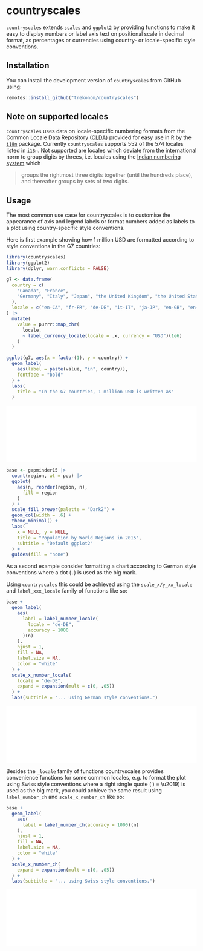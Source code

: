 
<!-- README.md is generated from README.Rmd. Please edit that file -->

# countryscales

<!-- badges: start -->
<!-- badges: end -->

`countryscales` extends [`scales`](https://scales.r-lib.org) and
[`ggplot2`](https://ggplot2.tidyverse.org) by providing functions to
make it easy to display numbers or label axis text on positional scale
in decimal format, as percentages or currencies using country- or
locale-specific style conventions.

## Installation

You can install the development version of `countryscales` from GitHub
using:

``` r
remotes::install_github("trekonom/countryscales")
```

## Note on supported locales

`countryscales` uses data on locale-specific numbering formats from the
Common Locale Data Repository
([CLDA](https://en.wikipedia.org/wiki/Common_Locale_Data_Repository))
provided for easy use in R by the
[`i18n`](https://rich-iannone.github.io/i18n/) package. Currently
`countryscales` supports 552 of the 574 locales listed in `i18n`. Not
supported are locales which deviate from the international norm to group
digits by threes, i.e. locales using the [Indian numbering
system](https://en.wikipedia.org/wiki/Indian_numbering_system) which

> groups the rightmost three digits together (until the hundreds place),
> and thereafter groups by sets of two digits.

## Usage

The most common use case for countryscales is to customise the
appearance of axis and legend labels or format numbers added as labels
to a plot using country-specific style conventions.

Here is first example showing how 1 million USD are formatted according
to style conventions in the G7 countries:

``` r
library(countryscales)
library(ggplot2)
library(dplyr, warn.conflicts = FALSE)

g7 <- data.frame(
  country = c(
    "Canada", "France",
    "Germany", "Italy", "Japan", "the United Kingdom", "the United States"
  ),
  locale = c("en-CA", "fr-FR", "de-DE", "it-IT", "ja-JP", "en-GB", "en-US")
) |>
  mutate(
    value = purrr::map_chr(
      locale,
      ~ label_currency_locale(locale = .x, currency = "USD")(1e6)
    )
  )

ggplot(g7, aes(x = factor(1), y = country)) +
  geom_label(
    aes(label = paste(value, "in", country)),
    fontface = "bold"
  ) +
  labs(
    title = "In the G7 countries, 1 million USD is written as"
  )
```

<embed src="man/figures/README-locale-g7-1.pdf" width="100%" type="application/pdf" />

``` r
base <- gapminder15 |>
  count(region, wt = pop) |>
  ggplot(
    aes(n, reorder(region, n),
      fill = region
    )
  ) +
  scale_fill_brewer(palette = "Dark2") +
  geom_col(width = .6) +
  theme_minimal() +
  labs(
    x = NULL, y = NULL,
    title = "Population by World Regions in 2015",
    subtitle = "Default ggplot2"
  ) +
  guides(fill = "none")
```

As a second example consider formatting a chart according to German
style conventions where a dot (`.`) is used as the big mark.

Using `countryscales` this could be achieved using the
`scale_x/y_xx_locale` and `label_xxx_locale` family of functions like
so:

``` r
base +
  geom_label(
    aes(
      label = label_number_locale(
        locale = "de-DE",
        accuracy = 1000
      )(n)
    ),
    hjust = 1,
    fill = NA,
    label.size = NA,
    color = "white"
  ) +
  scale_x_number_locale(
    locale = "de-DE",
    expand = expansion(mult = c(0, .05))
  ) +
  labs(subtitle = "... using German style conventions.")
```

<embed src="man/figures/README-locale-de-1.pdf" width="100%" type="application/pdf" />

Besides the `_locale` family of functions countryscales provides
convenience functions for some common locales, e.g. to format the plot
using Swiss style conventions where a right single quote (’) = \u2019)
is used as the big mark, you could achieve the same result using
`label_number_ch` and `scale_x_number_ch` like so:

``` r
base +
  geom_label(
    aes(
      label = label_number_ch(accuracy = 1000)(n)
    ),
    hjust = 1,
    fill = NA,
    label.size = NA,
    color = "white"
  ) +
  scale_x_number_ch(
    expand = expansion(mult = c(0, .05))
  ) +
  labs(subtitle = "... using Swiss style conventions.")
```

<embed src="man/figures/README-locale-ch-1.pdf" width="100%" type="application/pdf" />
